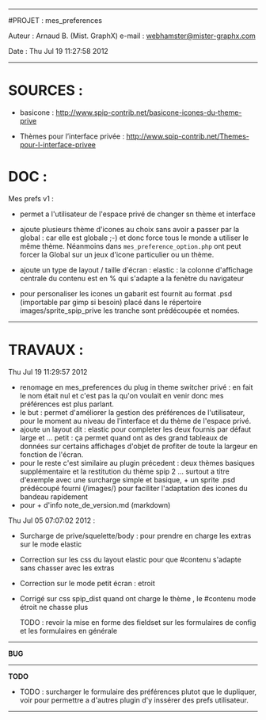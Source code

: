 ------------------------------------------------------------------------------
#PROJET : mes_preferences

Auteur : Arnaud B. (Mist. GraphX)
e-mail : webhamster@mister-graphx.com

Date : Thu Jul 19 11:27:58 2012

------------------------------------------------------------------------------
SOURCES :
========
- basicone : <http://www.spip-contrib.net/basicone-icones-du-theme-prive>

- Thèmes pour l’interface privée : <http://www.spip-contrib.net/Themes-pour-l-interface-privee>

DOC :
=====

Mes prefs v1 :

- permet a l'utilisateur de l'espace privé de changer sn thème et interface

- ajoute plusieurs thème d'icones au choix sans avoir a passer par la global : car elle est globale ;-) et donc force tous le monde a utiliser le même thème.
Néanmoins dans `mes_preference_option.php` ont peut forcer la Global sur un jeux d'icone particulier ou un thème.

- ajoute un type de layout / taille d'écran : elastic : la colonne d'affichage centrale du contenu est en % qui s'adapte a la fenètre du navigateur
    
- pour personaliser les icones un gabarit est fournit au format .psd (importable par gimp si besoin) placé dans le répertoire images/sprite_spip_prive
les tranche sont prédécoupée et nomées.


------------------------------------------------------------------------------
TRAVAUX :
=========

Thu Jul 19 11:29:57 2012

- renomage en mes_preferences du plug in theme switcher privé : en fait le nom était nul et c'est pas la qu'on voulait en venir donc mes préférences est plus parlant.
- le but : permet d'améliorer la gestion des préférences de l'utilisateur, pour le moment au niveau de l'interface et du thème de l'espace privé.
- ajoute un layout dit : elastic pour completer les deux fournis par défaut large et … petit : ça permet quand ont as des grand tableaux de données sur certains affichages d'objet de profiter de toute la largeur en fonction de l'écran.
- pour le reste c'est similaire au plugin précedent : deux thèmes basiques supplémentaire et la restitution du thème spip 2 ... surtout a titre d'exemple avec une surcharge simple et basique, + un sprite .psd prédécoupé fourni (/images/) pour faciliter l'adaptation des icones du bandeau rapidement
- pour + d'info note_de_version.md (markdown)


Thu Jul 05 07:07:02 2012 :

* Surcharge de prive/squelette/body : pour prendre en charge les extras sur le mode elastic
* Correction sur les css du layout elastic pour que #contenu s'adapte sans chasser avec les extras

* Correction sur le mode petit écran : etroit
* Corrigé sur css  spip_dist quand ont charge le thème , le #contenu mode étroit ne chasse plus

    TODO : revoir la mise en forme des fieldset sur les formulaires de config et les formulaires en générale

------------------------------------------------------------------------------

**BUG**

------------------------------------------------------------------------------
**TODO**

- TODO : surcharger le formulaire des préférences plutot que le dupliquer,
voir pour permettre a d'autres plugin d'y inssérer des prefs utilisateur.

------------------------------------------------------------------------------



